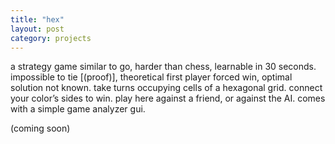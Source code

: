 ```yaml
---
title: "hex"
layout: post
category: projects
---
```


a strategy game similar to go, harder than chess, learnable in 30 seconds.
impossible to tie [(proof)], theoretical first player forced win, optimal solution not known.
take turns occupying cells of a hexagonal grid. connect your color’s sides to win.
play here against a friend, or against the AI. comes with a simple game analyzer gui.

(coming soon)
